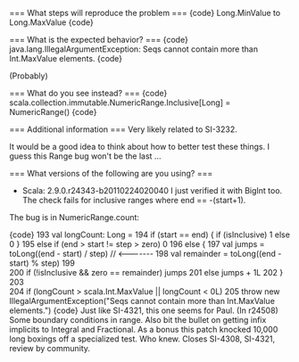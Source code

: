 === What steps will reproduce the problem ===
{code}
Long.MinValue to Long.MaxValue
{code} 

=== What is the expected behavior? ===
{code}
java.lang.IllegalArgumentException: Seqs cannot contain more than Int.MaxValue elements.
{code}

(Probably)

=== What do you see instead? ===
{code}
scala.collection.immutable.NumericRange.Inclusive[Long] = NumericRange()
{code}


=== Additional information ===
Very likely related to SI-3232.

It would be a good idea to think about how to better test these things. I guess this Range bug won't be the last ...

=== What versions of the following are you using? ===
  - Scala: 2.9.0.r24343-b20110224020040
I just verified it with BigInt too. 
The check fails for inclusive ranges where end == -(start+1). 

The bug is in NumericRange.count:

{code}
193	    val longCount: Long =
194	      if (start == end) { if (isInclusive) 1 else 0 }
195	      else if (end > start != step > zero) 0
196	      else {
197	        val jumps     = toLong((end - start) / step) // <-------
198	        val remainder = toLong((end - start) % step)
199	       
200	        if (!isInclusive && zero == remainder) jumps
201	        else jumps + 1L
202	      }
203	   
204	    if (longCount > scala.Int.MaxValue || longCount < 0L)
205	      throw new IllegalArgumentException("Seqs cannot contain more than Int.MaxValue elements.")
{code}
Just like SI-4321, this one seems for Paul.
(In r24508) Some boundary conditions in range.  Also bit the bullet on getting
infix implicits to Integral and Fractional.  As a bonus this patch
knocked 10,000 long boxings off a specialized test.  Who knew.
Closes SI-4308, SI-4321, review by community.
